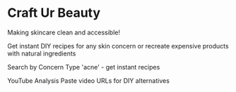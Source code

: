 # Craft Ur Beauty

Making skincare clean and accessible!

Get instant DIY recipes for any skin concern or recreate expensive products with natural ingredients

Search by Concern
Type 'acne' - get instant recipes

YouTube Analysis
Paste video URLs for DIY alternatives
